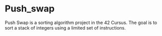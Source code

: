 # Push_swap

Push Swap is a sorting algorithm project in the 42 Cursus. The goal is to sort a stack of integers using a limited set of instructions.
